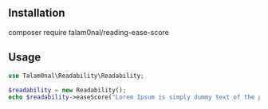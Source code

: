 Installation
-------

composer require talam0nal/reading-ease-score

Usage
-------

```php
use Talam0nal\Readability\Readability;

$readability = new Readability();
echo $readability->easeScore("Lorem Ipsum is simply dummy text of the printing and typesetting industry");

```
